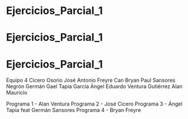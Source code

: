 # Ejercicios_Parcial_1
# Ejercicios_Parcial_1
# Ejercicios_Parcial_1
Equipo 4
Cicero Osorio José Antonio
Freyre Can Bryan Paul
Sansores Negrón Germán Gael
Tapia García Ángel Eduardo
Ventura Gutiérrez Alan Mauricio

Programa 1 - Alan Ventura
Programa 2 - José Cicero
Programa 3 - Ángel Tapia feat Germán Sansores
Programa 4 - Bryan Freyre
